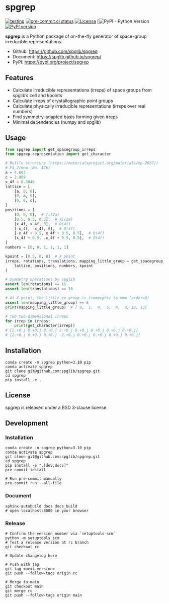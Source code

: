 # spgrep
[![testing](https://github.com/spglib/spgrep/actions/workflows/testing.yml/badge.svg)](https://github.com/spglib/spgrep/actions/workflows/testing.yml)
[![pre-commit.ci status](https://results.pre-commit.ci/badge/github/spglib/spgrep/main.svg)](https://results.pre-commit.ci/latest/github/spglib/spgrep/main)
[![License](https://img.shields.io/badge/License-BSD_3--Clause-blue.svg)](https://opensource.org/licenses/BSD-3-Clause)
[![PyPI - Python Version](https://img.shields.io/pypi/pyversions/spgrep)
[![PyPI version](https://badge.fury.io/py/spgrep.svg)](https://badge.fury.io/py/spgrep)

**spgrep** is a Python package of on-the-fly generator of space-group irreducible representations.

- Github: https://github.com/spglib/spgrep
- Document: https://spglib.github.io/spgrep/
- PyPI: https://pypi.org/project/spgrep

## Features

- Calculate irreducible representations (irreps) of space groups from spglib’s cell and kpoints
- Calculate irreps of crystallographic point groups
- Calculate physically irreducible representations (irreps over real numbers)
- Find symmetry-adapted basis forming given irreps
- Minimal dependencies (numpy and spglib)

## Usage

```python
from spgrep import get_spacegroup_irreps
from spgrep.representation import get_character

# Rutile structure (https://materialsproject.org/materials/mp-2657/)
# P4_2/mnm (No. 136)
a = 4.603
c = 2.969
x_4f = 0.3046
lattice = [
    [a, 0, 0],
    [0, a, 0],
    [0, 0, c],
]
positions = [
    [0, 0, 0],  # Ti(2a)
    [0.5, 0.5, 0.5],  # Ti(2a)
    [x_4f, x_4f, 0],  # O(4f)
    [-x_4f, -x_4f, 0],  # O(4f)
    [-x_4f + 0.5, x_4f + 0.5, 0.5],  # O(4f)
    [x_4f + 0.5, -x_4f + 0.5, 0.5],  # O(4f)
]
numbers = [0, 0, 1, 1, 1, 1]

kpoint = [0.5, 0, 0]  # X point
irreps, rotations, translations, mapping_little_group = get_spacegroup_irreps(
    lattice, positions, numbers, kpoint
)

# Symmetry operations by spglib
assert len(rotations) == 16
assert len(translations) == 16

# At X point, the little co-group is isomorphic to mmm (order=8)
assert len(mapping_little_group) == 8
print(mapping_little_group)  # [ 0,  1,  4,  5,  8,  9, 12, 13]

# Two two-dimensional irreps
for irrep in irreps:
    print(get_character(irrep))
# [2.+0.j 0.+0.j 0.+0.j 2.+0.j 0.+0.j 0.+0.j 0.+0.j 0.+0.j]
# [2.+0.j 0.+0.j 0.+0.j -2.+0.j 0.+0.j 0.+0.j 0.+0.j 0.+0.j]
```

## Installation

```shell
conda create -n spgrep python=3.10 pip
conda activate spgrep
git clone git@github.com:spglib/spgrep.git
cd spgrep
pip install -e .
```

## License

spgrep is released under a BSD 3-clause license.

## Development

### Installation

```shell
conda create -n spgrep python=3.10 pip
conda activate spgrep
git clone git@github.com:spglib/spgrep.git
cd spgrep
pip install -e ".[dev,docs]"
pre-commit install

# Run pre-commit manually
pre-commit run --all-file 
```

### Document

```shell
sphinx-autobuild docs docs_build
# open localhost:8000 in your browser
```

### Release

```shell
# Confirm the version number via `setuptools-scm`
python -m setuptools_scm
# Test a release version at rc branch
git checkout rc

# Update changelog here

# Push with tag
git tag <next-version>
git push --follow-tags origin rc

# Merge to main
git checkout main
git merge rc
git push --follow-tags origin main
```
